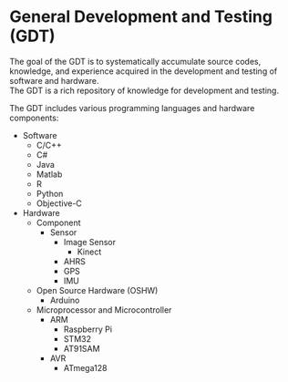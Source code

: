 # General Development and Testing (GDT)

The goal of the GDT is to systematically accumulate source codes, knowledge, and experience acquired in the development and testing of software and hardware. <br />
The GDT is a rich repository of knowledge for development and testing.

The GDT includes various programming languages and hardware components:
* Software
  * C/C++
  * C#
  * Java
  * Matlab
  * R
  * Python
  * Objective-C
* Hardware
  * Component
    * Sensor
      * Image Sensor
        * Kinect
      * AHRS
      * GPS
      * IMU
  * Open Source Hardware (OSHW)
    * Arduino
  * Microprocessor and Microcontroller
    * ARM
      * Raspberry Pi
      * STM32
      * AT91SAM
    * AVR
      * ATmega128

